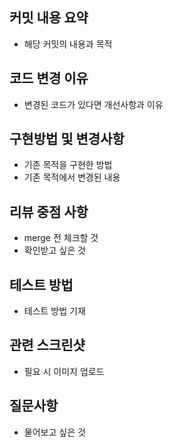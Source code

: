 ## 커밋 내용 요약

- 해당 커밋의 내용과 목적

## 코드 변경 이유

- 변경된 코드가 있다면 개선사항과 이유

## 구현방법 및 변경사항

- 기존 목적을 구현한 방법
- 기존 목적에서 변경된 내용

## 리뷰 중점 사항

- merge 전 체크할 것
- 확인받고 싶은 것

## 테스트 방법

- 테스트 방법 기재

## 관련 스크린샷

- 필요 시 이미지 업로드

## 질문사항

- 물어보고 싶은 것
